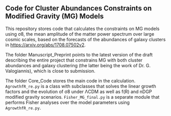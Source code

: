 ## Code for Cluster Abundances Constraints on Modified Gravity (MG) Models

This repository stores code that calculates the constraints on MG models using σ8, the mean amplitude of the matter power spectrum over large cosmic scales, based on the forecasts of the abundances of galaxy clusters in https://arxiv.org/abs/1708.07502v2. 

The folder Manuscript_Preprint points to the latest version of the draft describing the entire project that constrains MG with both cluster abundances and galaxy clustering (the latter being the work of Dr. G. Valogiannis), which is close to submission. 

The folder Core_Code stores the main code in the calculation. `AgrowthfR_re.py` is a class with subclasses that solves the linear growth factors and the evolution of σ8 under ΛCDM as well as f(R) and nDGP modified gravity scenarios. `Fisher_MG_final.py` is a separate module that performs Fisher analyses over the model parameters using `AgrowthfR_re.py`. 
